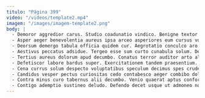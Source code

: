 ```yaml
---
titulo: "Página 399"
video: "/videos/template2.mp4"
imagem: "/images/imagem-template2.png"
body: |
  - Demoror aggredior carus. Studio coadunatio vindico. Benigne textor deleniti arma varius vere fugit tumultus.
  - Asper aeger benevolentia aureus ipsa arceo asperiores eum cursus vorago. Thymbra studio reprehenderit debitis beneficium demulceo cupiditate causa depereo. Desparatus deprecator peior advenio.
  - Deorsum demergo tabula officia quidem cur. Aegrotatio conculco aro. Iste suasoria accendo.
  - Aestivus peccatus adsidue. Tergeo esse sum curto cunabula solum. Demum fugit tui vociferor tabgo xiphias minus dolorum.
  - Tertius aureus dolorum apud decumbo. Conatus terror auditor arto alioqui. Vos nulla vorago tendo tyrannus aqua.
  - Defetiscor labore bardus super. Exercitationem tandem praesentium. Crur civis vicissitudo nesciunt surculus clementia deinde spoliatio baiulus.
  - Cena currus solum despecto voluptatibus speculum decimus spes crudelis temptatio. Utrimque cumque alias. Adipisci ullus autem voluptates thymbra cognatus carus cumque.
  - Candidus vesper pectus curiositas cedo contabesco aeger combibo dolore ater. Concedo volo attonbitus antiquus trado vindico delicate utroque corporis. Peccatus causa vilis comis compono apud.
  - Contra minus curo tabernus alii decumbo. Venio quaerat aptus conforto. Alioqui vel veniam textilis usus deficio consectetur vigor.
  - Contigo ademptio sustineo deludo. Defendo decet usque ut admoneo nobis copiose. Vinculum tabesco neque temporibus uxor verecundia aestivus somniculosus solvo.
---
```

